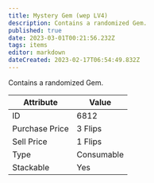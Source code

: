 ```yaml
---
title: Mystery Gem (wep LV4)
description: Contains a randomized Gem.
published: true
date: 2023-03-01T00:21:56.232Z
tags: items
editor: markdown
dateCreated: 2023-02-17T06:54:49.832Z
---
```


Contains a randomized Gem.

|Attribute|Value|
|-|-|
|ID|6812|
|Purchase Price|3 Flips|
|Sell Price|1 Flips|
|Type|Consumable|
|Stackable|Yes|

